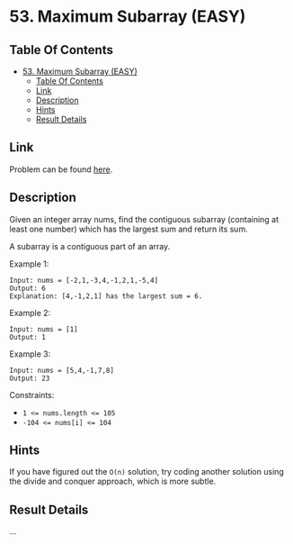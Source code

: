 # 53. Maximum Subarray (EASY)

## Table Of Contents

- [53. Maximum Subarray (EASY)](#53-maximum-subarray-easy)
  - [Table Of Contents](#table-of-contents)
  - [Link](#link)
  - [Description](#description)
  - [Hints](#hints)
  - [Result Details](#result-details)

## Link

Problem can be found [here](https://leetcode.com/problems/maximum-subarray/).

## Description

Given an integer array nums, find the contiguous subarray (containing at least one number) which has the largest sum and return its sum.

A subarray is a contiguous part of an array.

Example 1:

```text
Input: nums = [-2,1,-3,4,-1,2,1,-5,4]
Output: 6
Explanation: [4,-1,2,1] has the largest sum = 6.
```

Example 2:

```text
Input: nums = [1]
Output: 1
```

Example 3:

```text
Input: nums = [5,4,-1,7,8]
Output: 23
```

Constraints:

- `1 <= nums.length <= 105`
- `-104 <= nums[i] <= 104`

## Hints

If you have figured out the `O(n)` solution, try coding another solution using the divide and conquer approach, which is more subtle.

## Result Details

...
